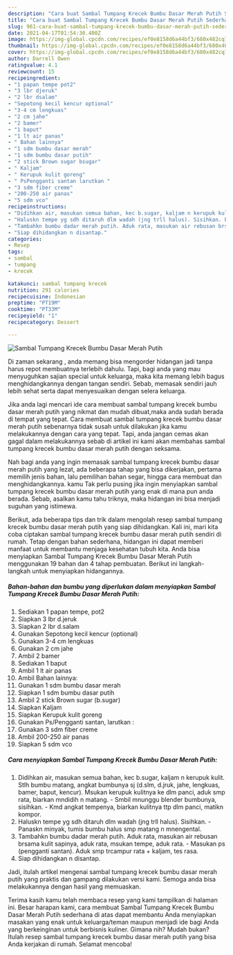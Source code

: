 ```yaml
---
description: "Cara buat Sambal Tumpang Krecek Bumbu Dasar Merah Putih Sederhana dan Mudah Dibuat"
title: "Cara buat Sambal Tumpang Krecek Bumbu Dasar Merah Putih Sederhana dan Mudah Dibuat"
slug: 961-cara-buat-sambal-tumpang-krecek-bumbu-dasar-merah-putih-sederhana-dan-mudah-dibuat
date: 2021-04-17T01:54:30.400Z
image: https://img-global.cpcdn.com/recipes/ef0e8158d6a44bf3/680x482cq70/sambal-tumpang-krecek-bumbu-dasar-merah-putih-foto-resep-utama.jpg
thumbnail: https://img-global.cpcdn.com/recipes/ef0e8158d6a44bf3/680x482cq70/sambal-tumpang-krecek-bumbu-dasar-merah-putih-foto-resep-utama.jpg
cover: https://img-global.cpcdn.com/recipes/ef0e8158d6a44bf3/680x482cq70/sambal-tumpang-krecek-bumbu-dasar-merah-putih-foto-resep-utama.jpg
author: Darrell Owen
ratingvalue: 4.1
reviewcount: 15
recipeingredient:
- "1 papan tempe pot2"
- "3 lbr djeruk"
- "2 lbr dsalam"
- "Sepotong kecil kencur optional"
- "3-4 cm lengkuas"
- "2 cm jahe"
- "2 bamer"
- "1 baput"
- "1 lt air panas"
- " Bahan lainnya"
- "1 sdm bumbu dasar merah"
- "1 sdm bumbu dasar putih"
- "2 stick Brown sugar bsugar"
- " Kaljam"
- " Kerupuk kulit goreng"
- " PsPengganti santan larutkan "
- "3 sdm fiber creme"
- "200-250 air panas"
- "5 sdm vco"
recipeinstructions:
- "Didihkan air, masukan semua bahan, kec b.sugar, kaljam n kerupuk kulit. Stlh bumbu matang, angkat bumbunya sj (d.slm, d.jruk, jahe, lengkuas, bamer, baput, kencur). Msukan kerupuk kulitnya ke dlm panci, aduk smp rata, biarkan mndidih n matang.  Smbil mnunggu blender bumbunya, sisihkan. Kmd angkat tempenya, biarkan kulitnya ttp dlm panci, matikn kompor."
- "Haluskn tempe yg sdh ditaruh dlm wadah (jng trll halus). Sisihkan. Panaskn minyak, tumis bumbu halus smp matang n mnengental."
- "Tambahkn bumbu dadar merah putih. Aduk rata, masukan air rebusan brsama kulit sapinya, aduk rata, msukan tempe, aduk rata. Masukan ps (pengganti santan). Aduk smp trcampur rata + kaljam, tes rasa."
- "Siap dihidangkan n disantap."
categories:
- Resep
tags:
- sambal
- tumpang
- krecek

katakunci: sambal tumpang krecek 
nutrition: 291 calories
recipecuisine: Indonesian
preptime: "PT19M"
cooktime: "PT33M"
recipeyield: "1"
recipecategory: Dessert

---
```



![Sambal Tumpang Krecek Bumbu Dasar Merah Putih](https://img-global.cpcdn.com/recipes/ef0e8158d6a44bf3/680x482cq70/sambal-tumpang-krecek-bumbu-dasar-merah-putih-foto-resep-utama.jpg)

Di zaman  sekarang , anda memang bisa mengorder hidangan jadi tanpa harus repot membuatnya terlebih dahulu. Tapi, bagi anda yang mau menyuguhkan sajian special untuk keluarga, maka kita memang lebih bagus menghidangkannya dengan tangan sendiri. Sebab, memasak sendiri jauh lebih sehat serta dapat menyesuaikan dengan selera keluarga.

Jika anda lagi mencari ide cara membuat sambal tumpang krecek bumbu dasar merah putih yang nikmat dan mudah dibuat,maka anda sudah berada di tempat yang tepat. Cara membuat sambal tumpang krecek bumbu dasar merah putih  sebenarnya tidak susah untuk dilakukan jika kamu melakukannya dengan cara yang tepat. Tapi, anda jangan cemas akan gagal dalam melakukannya 
sebab di artikel ini kami akan membahas sambal tumpang krecek bumbu dasar merah putih dengan seksama.  



Nah bagi anda yang ingin memasak sambal tumpang krecek bumbu dasar merah putih yang lezat, ada beberapa tahap yang bisa dikerjakan, pertama memilih jenis bahan, lalu pemilihan bahan segar, hingga cara membuat dan menghidangkannya. kamu Tak perlu pusing jika ingin menyiapkan sambal tumpang krecek bumbu dasar merah putih yang enak di mana pun anda berada. Sebab, asalkan kamu  tahu triknya, maka hidangan ini bisa menjadi suguhan yang istimewa.

Berikut, ada beberapa tips dan trik dalam mengolah resep sambal tumpang krecek bumbu dasar merah putih yang siap dihidangkan. Kali ini, mari kita coba ciptakan sambal tumpang krecek bumbu dasar merah putih sendiri di rumah. Tetap dengan bahan sederhana, hidangan ini dapat memberi manfaat untuk membantu menjaga kesehatan tubuh kita. Anda bisa menyiapkan Sambal Tumpang Krecek Bumbu Dasar Merah Putih menggunakan 19 bahan dan 4 tahap pembuatan. Berikut ini langkah-langkah untuk menyiapkan hidangannya.

<!--inarticleads1-->

##### Bahan-bahan dan bumbu yang diperlukan dalam menyiapkan Sambal Tumpang Krecek Bumbu Dasar Merah Putih:

1. Sediakan 1 papan tempe, pot2
1. Siapkan 3 lbr d.jeruk
1. Siapkan 2 lbr d.salam
1. Gunakan Sepotong kecil kencur (optional)
1. Gunakan 3-4 cm lengkuas
1. Gunakan 2 cm jahe
1. Ambil 2 bamer
1. Sediakan 1 baput
1. Ambil 1 lt air panas
1. Ambil  Bahan lainnya:
1. Gunakan 1 sdm bumbu dasar merah
1. Siapkan 1 sdm bumbu dasar putih
1. Ambil 2 stick Brown sugar (b.sugar)
1. Siapkan  Kaljam
1. Siapkan  Kerupuk kulit goreng
1. Gunakan  Ps/Pengganti santan, larutkan :
1. Gunakan 3 sdm fiber creme
1. Ambil 200-250 air panas
1. Siapkan 5 sdm vco




<!--inarticleads2-->

##### Cara menyiapkan Sambal Tumpang Krecek Bumbu Dasar Merah Putih:

1. Didihkan air, masukan semua bahan, kec b.sugar, kaljam n kerupuk kulit. Stlh bumbu matang, angkat bumbunya sj (d.slm, d.jruk, jahe, lengkuas, bamer, baput, kencur). Msukan kerupuk kulitnya ke dlm panci, aduk smp rata, biarkan mndidih n matang.  - Smbil mnunggu blender bumbunya, sisihkan. - Kmd angkat tempenya, biarkan kulitnya ttp dlm panci, matikn kompor.
1. Haluskn tempe yg sdh ditaruh dlm wadah (jng trll halus). Sisihkan. - Panaskn minyak, tumis bumbu halus smp matang n mnengental.
1. Tambahkn bumbu dadar merah putih. Aduk rata, masukan air rebusan brsama kulit sapinya, aduk rata, msukan tempe, aduk rata. - Masukan ps (pengganti santan). Aduk smp trcampur rata + kaljam, tes rasa.
1. Siap dihidangkan n disantap.




Jadi, itulah artikel mengenai  sambal tumpang krecek bumbu dasar merah putih  yang praktis dan gampang dilakukan versi kami. Semoga anda bisa melakukannya dengan hasil yang memuaskan. 

Terima kasih kamu telah membaca resep yang kami tampilkan di halaman ini. Besar harapan kami, cara membuat  Sambal Tumpang Krecek Bumbu Dasar Merah Putih sederhana di atas dapat membantu Anda menyiapkan masakan yang enak untuk keluarga/teman maupun menjadi ide bagi Anda yang berkeinginan untuk berbisnis kuliner. Gimana nih? Mudah bukan? Itulah resep sambal tumpang krecek bumbu dasar merah putih yang bisa Anda kerjakan di rumah. Selamat mencoba!

